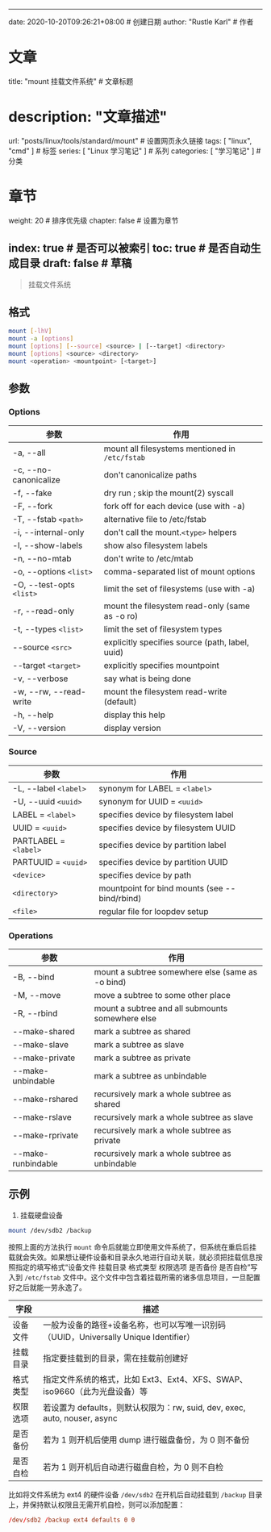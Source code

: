 ---
date: 2020-10-20T09:26:21+08:00  # 创建日期
author: "Rustle Karl"  # 作者

# 文章
title: "mount 挂载文件系统"  # 文章标题
# description: "文章描述"
url:  "posts/linux/tools/standard/mount"  # 设置网页永久链接
tags: [ "linux", "cmd" ]  # 标签
series: [ "Linux 学习笔记" ]  # 系列
categories: [ "学习笔记" ]  # 分类

# 章节
weight: 20 # 排序优先级
chapter: false  # 设置为章节

index: true  # 是否可以被索引
toc: true  # 是否自动生成目录
draft: false  # 草稿
----

> 挂载文件系统

## 格式

```bash
mount [-lhV]
mount -a [options]
mount [options] [--source] <source> | [--target] <directory>
mount [options] <source> <directory>
mount <operation> <mountpoint> [<target>]
```

## 参数

### Options

| 参数 | 作用 |
| -------- | -------- |
| -a, --all | mount all filesystems mentioned in `/etc/fstab` |
| -c, --no-canonicalize | don't canonicalize paths |
| -f, --fake | dry run ; skip the mount(2) syscall |
| -F, --fork | fork off for each device (use with -a) |
| -T, --fstab `<path>` | alternative file to /etc/fstab |
| -i, --internal-only | don't call the mount.`<type>` helpers |
| -l, --show-labels | show also filesystem labels |
| -n, --no-mtab | don't write to /etc/mtab |
| -o, --options `<list>` | comma-separated list of mount options |
| -O, --test-opts `<list>` | limit the set of filesystems (use with -a) |
| -r, --read-only | mount the filesystem read-only (same as -o ro) |
| -t, --types `<list>` | limit the set of filesystem types |
| --source `<src>` | explicitly specifies source (path, label, uuid) |
| --target `<target>` | explicitly specifies mountpoint |
| -v, --verbose | say what is being done |
| -w, --rw, --read-write | mount the filesystem read-write (default) |
| -h, --help | display this help |
| -V, --version | display version |

### Source

| 参数 | 作用 |
| -------- | -------- |
| -L, --label `<label>` | synonym for LABEL = `<label>` |
| -U, --uuid `<uuid>` | synonym for UUID = `<uuid>` |
| LABEL = `<label>` | specifies device by filesystem label |
| UUID = `<uuid>` | specifies device by filesystem UUID |
| PARTLABEL = `<label>` | specifies device by partition label |
| PARTUUID = `<uuid>` | specifies device by partition UUID |
| `<device>` | specifies device by path |
| `<directory>` | mountpoint for bind mounts (see --bind/rbind) |
| `<file>` | regular file for loopdev setup |

### Operations

| 参数 | 作用 |
| -------- | -------- |
| -B, --bind | mount a subtree somewhere else (same as -o bind) |
| -M, --move | move a subtree to some other place |
| -R, --rbind | mount a subtree and all submounts somewhere else |
| --make-shared | mark a subtree as shared |
| --make-slave | mark a subtree as slave |
| --make-private | mark a subtree as private |
| --make-unbindable | mark a subtree as unbindable |
| --make-rshared | recursively mark a whole subtree as shared |
| --make-rslave | recursively mark a whole subtree as slave |
| --make-rprivate | recursively mark a whole subtree as private |
| --make-runbindable | recursively mark a whole subtree as unbindable |

## 示例

1. 挂载硬盘设备

```bash
mount /dev/sdb2 /backup
```

按照上面的方法执行 `mount` 命令后就能立即使用文件系统了，但系统在重启后挂载就会失效。如果想让硬件设备和目录永久地进行自动关联，就必须把挂载信息按照指定的填写格式“设备文件 挂载目录 格式类型 权限选项 是否备份 是否自检”写入到 `/etc/fstab` 文件中。这个文件中包含着挂载所需的诸多信息项目，一旦配置好之后就能一劳永逸了。

| 字段     | 描述                                                                                 |
| -------- | ------------------------------------------------------------------------------------ |
| 设备文件 | 一般为设备的路径+设备名称，也可以写唯一识别码（UUID，Universally Unique Identifier） |
| 挂载目录 | 指定要挂载到的目录，需在挂载前创建好                                                 |
| 格式类型 | 指定文件系统的格式，比如 Ext3、Ext4、XFS、SWAP、iso9660（此为光盘设备）等            |
| 权限选项 | 若设置为 defaults，则默认权限为：rw, suid, dev, exec, auto, nouser, async            |
| 是否备份 | 若为 1 则开机后使用 dump 进行磁盘备份，为 0 则不备份                                 |
| 是否自检 | 若为 1 则开机后自动进行磁盘自检，为 0 则不自检                                       |

比如将文件系统为 ext4 的硬件设备 `/dev/sdb2` 在开机后自动挂载到 `/backup` 目录上，并保持默认权限且无需开机自检，则可以添加配置：

```conf
/dev/sdb2 /backup ext4 defaults 0 0
```
